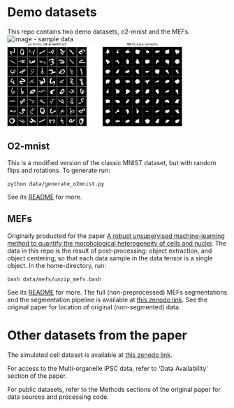 # Demo datasets
This repo contains two demo datasets, o2-mnist and the MEFs.
![image - sample data](../assets/demo-data-sample.spng)
<img src="../assets/demo-data-samples.png" alt="drawing" width="400"/>

## O2-mnist
This is a modified version of the classic MNIST dataset, but with random flips and rotations. To generate run: 
```
python data/generate_o2mnist.py
```
See its [README](./o2_mnist/README.md) for more.

## MEFs
Originally producted for the paper [A robust unsupervised machine-learning method to quantify the morphological heterogeneity of cells and nuclei](https://www.nature.com/articles/s41597-020-00432-x). The data in this repo is the result of post-processing: object extraction, and object centering, so that each data sample in the data tensor is a single object. In the home-directory, run:
```
bash data/mefs/unzip_mefs.bash
```

See its [README](./mefs/README.md) for more. The full (non-preprocessed) MEFs segmentations and the segmentation pipeline is available at [this zenodo link](https://zenodo.org/record/7388245#.Y4k10ezMJqs). See the original paper for location of original (non-segmented) data.

# Other datasets from the paper 
The simulated cell dataset is available at [this zenodo link](https://zenodo.org/record/7388245#.Y4k10ezMJqs).

For access to the Multi-organelle iPSC data, refer to 'Data Availability' section of the paper.

For public datasets, refer to the Methods sections of the original paper for data sources and processing code.

